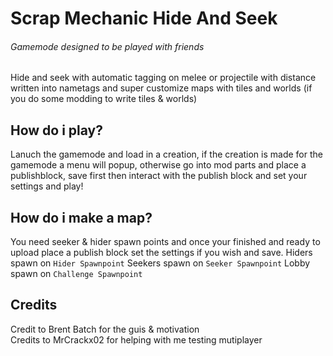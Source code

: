 # Scrap Mechanic Hide And Seek
###### Gamemode designed to be played with friends

Hide and seek with automatic tagging on melee or projectile
with distance written into nametags and super customize maps with tiles and worlds (if you do some modding to write tiles & worlds)

## How do i play?
Lanuch the gamemode and load in a creation, if the creation is made for the gamemode a menu will popup, otherwise go into mod parts and place a publishblock,
save first then interact with the publish block and set your settings and play!

## How do i make a map?
You need seeker & hider spawn points and once your finished and ready to upload place a publish block set the settings if you wish and save.
Hiders spawn on `Hider Spawnpoint`
Seekers spawn on `Seeker Spawnpoint`
Lobby spawn on `Challenge Spawnpoint`

## Credits
Credit to Brent Batch for the guis & motivation <br />
Credits to MrCrackx02 for helping with me testing mutiplayer
